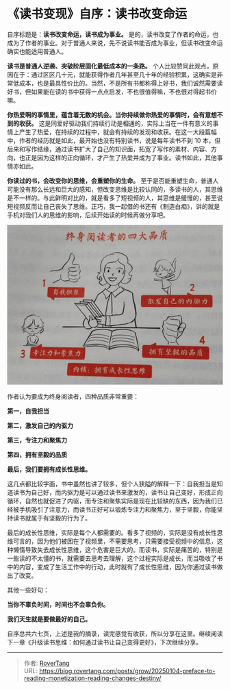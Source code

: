 # 《读书变现》自序：读书改变命运

自序标题是：**读书改变命运，读书成为事业。** 是的，读书改变了作者的命运，也成为了作者的事业。对于普通人来说，先不说读书能否成为事业，但读书改变命运确实也能适用普通人。

**读书是普通人逆袭、突破阶层固化最低成本的一条路。** 个人比较赞同此观点，原因在于：通过区区几十元，就能获得作者几年甚至几十年的经验积累，这确实是非常低成本，也是最具性价比的。当然，不是所有书都称得上好书，我们诚然需要读好书，但如果能在读的书中获得一点点启发，不也很值得嘛，不也很对得起书价嘛。

**你热爱啊的事情里，蕴含着无数的机会。当你持续做你热爱的事情时，会有意想不到的收获。** 这是同爱好驱动我们持续行动是相通的，实际上当在一件有意义的事情上产生了热爱，在持续的过程中，就会有持续的发现和收获。在这一大段篇幅中，作者的经历就是如此，最开始也没有特别读书，说是每年读书不到 10 本，但后来和写作结缘，通过读书扩大了自己的知识面，拓宽了写作的素材、内容、方向，也正是因为这样的正向循环，才产生了热爱并成为了事业。读书如此，其他事情亦如此。

**你读过的书，会改变你的思维，会重塑你的生命。** 至于是否能重塑生命，普通人可能没有那么长远和巨大的感知，但改变思维是比较认同的，多读书的人，其思维是不一样的。与此鲜明对比的，就是看多了短视频的人，其思维是缓慢的，甚至说短视频反而让自己丧失了思维。正巧，我一起借的书还有《制造白痴》，讲的就是手机对我们人的思维的影响，后续开始读的时候再做分享吧。

![](static/MdK7bvVxEoDrgVxnQvtc60BZn2g.png)

作者认为要成为终身阅读者，四种品质非常重要：

**第一，自我担当**

**第二，激发自己的内驱力**

**第三，专注力和聚焦力**

**第四，拥有坚毅的品质**

**最后，我们要拥有成长性思维。**

这几点都比较字面，书中虽然也讲了较多，但个人狭隘的解释一下：自我担当是知道读书为自己好，而内驱力是可以通过读书来激发的，读书让自己变好，形成正向循环，自然也就促进了内驱，而专注和聚焦实际是现在比较缺的东西，因为我们已经被手机吸引了注意力，而读书正好可以锻炼专注力和聚焦力，至于坚毅，你能坚持读书就属于有坚毅的行为了。

最后的成长性思维，实际是每个人都需要的。看多了视频的，实际是没有成长性思维可言的，因为他们被困在了视频里，不需要思考，只需要接受视频中的信息，这种懒惰导致失去成长性思维，这个危害是巨大的。而读书，实际是痛苦的，特别是一些读的不太懂的书，就需要去思考去理解，这个过程实际是成长，而当吸收了书中的内容，变成了生活工作中的行动，此时就有了成长性思维，因为你通过读书做出了改变。

其他一些好句：

**当你不辜负时间，时间也不会辜负你。**

**我们天生就是要做最好的自己。**

自序总共六七页，上述是我的摘录，读完感觉有收获，所以分享在这里。继续阅读下一章《升级读书思维：如何通过读书让自己变得更好》，下次继续分享。


---

> 作者: [RoverTang](https://rovertang.com)  
> URL: https://blog.rovertang.com/posts/grow/20250104-preface-to-reading-monetization-reading-changes-destiny/  

